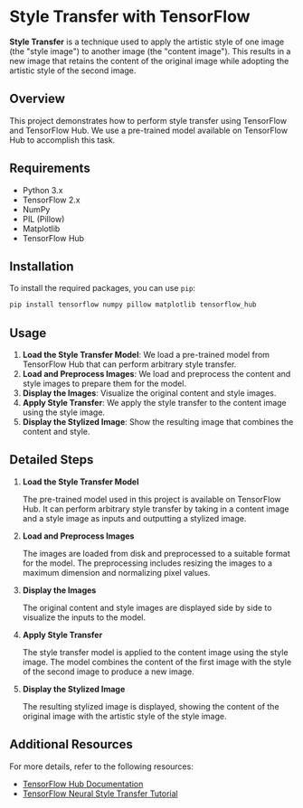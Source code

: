 # Style Transfer with TensorFlow

**Style Transfer** is a technique used to apply the artistic style of one image (the "style image") to another image (the "content image"). This results in a new image that retains the content of the  original image while adopting the artistic style of the second image.

## Overview

This project demonstrates how to perform style transfer using TensorFlow and TensorFlow Hub. We use a pre-trained model available on TensorFlow Hub to accomplish this task.

## Requirements

- Python 3.x
- TensorFlow 2.x
- NumPy
- PIL (Pillow)
- Matplotlib
- TensorFlow Hub

## Installation

To install the required packages, you can use `pip`:
```sh
pip install tensorflow numpy pillow matplotlib tensorflow_hub
```

## Usage

1. **Load the Style Transfer Model**: We load a pre-trained model from TensorFlow Hub that can perform arbitrary style transfer.
2. **Load and Preprocess Images**: We load and preprocess the content and style images to prepare them for the model.
3. **Display the Images**: Visualize the original content and style images.
4. **Apply Style Transfer**: We apply the style transfer to the content image using the style image.
5. **Display the Stylized Image**: Show the resulting image that combines the content and style.

## Detailed Steps

1. **Load the Style Transfer Model**

   The pre-trained model used in this project is available on TensorFlow Hub. It can perform arbitrary style transfer by taking in a content image and a style image as inputs and outputting a stylized image.

2. **Load and Preprocess Images**

   The images are loaded from disk and preprocessed to a suitable format for the model. The preprocessing includes resizing the images to a maximum dimension and normalizing pixel values.

3. **Display the Images**

   The original content and style images are displayed side by side to visualize the inputs to the model.

4. **Apply Style Transfer**

   The style transfer model is applied to the content image using the style image. The model combines the content of the first image with the style of the second image to produce a new image.

5. **Display the Stylized Image**

   The resulting stylized image is displayed, showing the content of the original image with the artistic style of the style image.

## Additional Resources

For more details, refer to the following resources:

- [TensorFlow Hub Documentation](https://www.tensorflow.org/hub)
- [TensorFlow Neural Style Transfer Tutorial](https://www.tensorflow.org/tutorials/generative/style_transfer)
